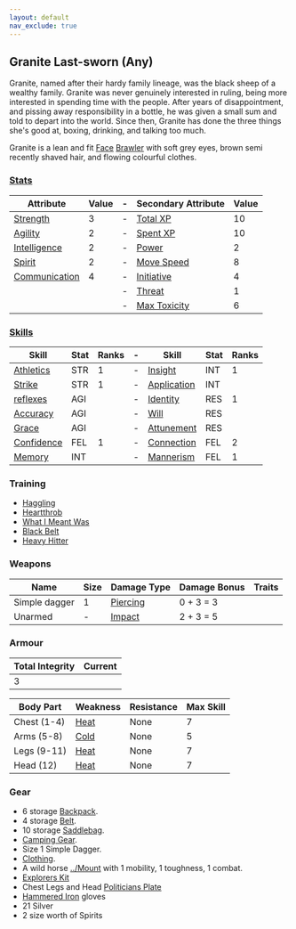 ```yaml
---
layout: default
nav_exclude: true
---
```

## Granite Last-sworn (Any)
Granite, named after their hardy family lineage, was the black sheep of a wealthy family. Granite was never genuinely interested in ruling, being more interested in spending time with the people. After years of disappointment, and pissing away responsibility in a bottle, he was given a small sum and told to depart into the world. Since then, Granite has done the three things she's good at, boxing, drinking, and talking too much.

Granite is a lean and fit [Face](../Classes#Face) [Brawler](../Classes#Brawler) with soft grey eyes, brown semi recently shaved hair, and flowing colourful clothes.

### [Stats](../Stats)

| Attribute                             | Value | -   | Secondary Attribute                     | Value |
| ------------------------------------- | ----- | --- | --------------------------------------- | ----- |
| [Strength](../Strength)         | 3     | -   | [Total XP](../Stats#Total%20XP)         | 10    |
| [Agility](../Agility)           | 2     | -   | [Spent XP](../Stats#Spent%20XP)         | 10    |
| [Intelligence](../Intelligence) | 2     | -   | [Power](../Stats#Power)                 | 2     |
| [Spirit](../Spirit)           | 2     | -   | [Move Speed](../Stats#Move%20Speed)     | 8    |
| [Communication](../Communication)     | 4     | -   | [Initiative](../Stats#Initiative)       | 4     |
|                                       |       | -   | [Threat](../Stats#Threat)               | 1     |
|                                       |       | -   | [Max Toxicity](../Stats#Max%20Toxicity) | 6     | 


### [Skills](../Skills)

| Skill                        | Stat | Ranks | -   | Skill                     | Stat | Ranks |
| ---------------------------- | ---- | ----- | --- | ------------------------- | ---- | ----- |
| [Athletics](../Strength#Athletics)           | STR  | 1     | -   | [Insight](Intelligence#Insight)  | INT  | 1     |
| [Strike](../Strength#Strike)               | STR  | 1     | -   | [Application](Intelligence#Application)        | INT  |       |
| [reflexes](Agility#Reflexes)     | AGI  |       | -   | [Identity](Spirit#Identity)    | RES  | 1     |
| [Accuracy](../Agility#Accuracy) | AGI  |       | -   | [Will](Spirit#Will)        | RES  |       |
| [Grace](Agility#Grace)     | AGI  |       | -   | [Attunement](Spirit#Attunement)          | RES  |       |
| [Confidence](../Communication#Confidence)        | FEL  | 1      | -   | [Connection](../Communication#Connection)   | FEL  | 2     |
| [Memory](Intelligence#Memory)       | INT  |       | -   | [Mannerism](../Communication#Mannerism) | FEL  | 1     |

### Training
* [Haggling](../Trades-Training#Haggling)
* [Heartthrob](../Performer#Heartthrob)
* [What I Meant Was](../Performer#What%20I%20Meant%20Was)
* [Black Belt](../Pugilist#Black%20Belt)
* [Heavy Hitter](../Pugilist#Heavy%20Hitter)

### Weapons

| Name          | Size | Damage Type                    | Damage Bonus | Traits |
| ------------- | ---- | ------------------------------ | ------------ | ------ |
| Simple dagger | 1    | [Piercing](../Injury#Piercing) | 0 + 3 = 3    |        |
| Unarmed       | -    | [Impact](../Injury#Impact)     | 2 + 3 = 5    |        | 


### Armour

| Total Integrity | Current |
| --------------- | ------- |
| 3               |         |

| Body Part    | Weakness               | Resistance | Max Skill |
| ------------ | ---------------------- | ---------- | --------- |
| Chest (1-4)  | [Heat](../Injury#Heat) | None       | 7         |
| Arms  (5-8)  | [Cold](../Injury#Cold) | None       | 5         |
| Legs  (9-11) | [Heat](../Injury#Heat) | None       | 7         |
| Head  (12)   | [Heat](../Injury#Heat) | None       | 7         |

### Gear
* 6 storage [Backpack](../Storage#Backpack).
* 4 storage [Belt](../Storage#Belt).
* 10 storage [Saddlebag](../Storage#Saddlebag).
* [Camping Gear](../Example-Gear#Camping%20Gear).
* Size 1 Simple Dagger.
* [Clothing](../Example-Gear#Clothing).
* A wild horse [../Mount](Mounts) with 1 mobility, 1 toughness, 1 combat.
* [Explorers Kit](../Example-Gear#Explorers%20Kit)
* Chest Legs and Head [Politicians Plate](../Example-Armour#Politicians%20Plate)
* [Hammered Iron](../Example-Armour#Hammered%20Iron) gloves
* 21 Silver
* 2 size worth of Spirits